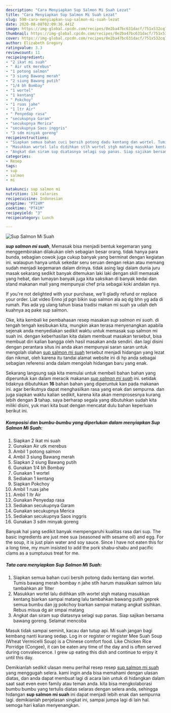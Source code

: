 ```yaml
---
description: "Cara Menyiapkan Sup Salmon Mi Suah Lezat"
title: "Cara Menyiapkan Sup Salmon Mi Suah Lezat"
slug: 590-cara-menyiapkan-sup-salmon-mi-suah-lezat
date: 2020-08-08T02:09:36.441Z
image: https://img-global.cpcdn.com/recipes/0e2ba47bc631dacf/751x532cq70/sup-salmon-mi-suah-foto-resep-utama.jpg
thumbnail: https://img-global.cpcdn.com/recipes/0e2ba47bc631dacf/751x532cq70/sup-salmon-mi-suah-foto-resep-utama.jpg
cover: https://img-global.cpcdn.com/recipes/0e2ba47bc631dacf/751x532cq70/sup-salmon-mi-suah-foto-resep-utama.jpg
author: Elizabeth Gregory
ratingvalue: 3.3
reviewcount: 11
recipeingredient:
- "2 ikat mi suah"
- " Air utk merebus"
- "1 potong salmon"
- "3 siung Bawang merah"
- "2 siung Bawang putih"
- "1/4 bh Bombay"
- "1 wortel"
- "1 kentang"
- " Pokchoy"
- "1 ruas jahe"
- "1 ltr Air"
- " Penyedap rasa"
- "secukupnya Garam"
- "secukupnya Merica"
- "secukupnya Saos inggris"
- "3 sdm minyak goreng"
recipeinstructions:
- "Siapkan semua bahan cuci bersih potong dadu kentang dan wortel. Tumis bawang merah bombay n jahe stlh harum masukkan salmon lalu tambahkan air 1liter"
- "Masukkan wortel lalu didihkan stlh wortel stgh matang masukkan kentang biarkan sampai matang lalu tambahkan bawang putih geprek semua bumbu dan jg pokchoy biarkan sampai matang angkat sisihkan. Rebus misua dg air smpai matang"
- "Angkat dan siram sup diatasnya selagi sup panas. Siap sajikan bersama bawang goreng. Selamat mencoba"
categories:
- Resep
tags:
- sup
- salmon
- mi

katakunci: sup salmon mi 
nutrition: 134 calories
recipecuisine: Indonesian
preptime: "PT24M"
cooktime: "PT41M"
recipeyield: "3"
recipecategory: Lunch

---
```



![Sup Salmon Mi Suah](https://img-global.cpcdn.com/recipes/0e2ba47bc631dacf/751x532cq70/sup-salmon-mi-suah-foto-resep-utama.jpg)

<b><i>sup salmon mi suah</i></b>, Memasak bisa menjadi bentuk kegemaran yang menggembirakan dilakukan oleh sebagian besar orang. tidak hanya para bunda, sebagian cowok juga cukup banyak yang berminat dengan kegiatan ini. walaupun hanya untuk sekedar seru seruan dengan rekan atau memang sudah menjadi kegemaran dalam dirinya. tidak asing lagi dalam dunia juru masak sekarang sedikit banyak ditemukan laki laki dengan skill memasak yang hebat, dan lumayan banyak juga kita saksikan di banyak kedai dan stand makanan mall yang mempunyai chef pria sebagai koki andalan nya.

If you&#39;re not delighted with your purchase, we&#39;ll gladly refund or replace your order. Liat video Enno jd pgn bikin sup salmon ala aq dg bhn yg ada di rumah. Pas ada yg ulang tahun biasa tradisi makan mi suah ya udah deh kuahnya aq pake sup salmon.

Oke, kita kembali ke pembahasan resep masakan <i>sup salmon mi suah</i>. di tengah tengah kesibukan kita, mungkin akan terasa menyenangkan apabila sejenak anda menyediakan sedikit waktu untuk memasak sup salmon mi suah ini. dengan keberhasilan kita dalam membuat masakan tersebut, bisa membuat diri kalian bangga oleh hasil masakan anda sendiri. dan lagi disini dengan perantara situs ini anda akan mempunyai saran saran untuk mengolah olahan <u>sup salmon mi suah</u> tersebut menjadi hidangan yang lezat dan nikmat, oleh karena itu tandai alamat website ini di hp anda sebagai sebagian referensi anda dalam mengolah hidangan baru yang enak.


Sekarang langsung saja kita memulai untuk membeli bahan bahan yang diperuntuk kan dalam meracik makanan <u><i>sup salmon mi suah</i></u> ini. setidak tidaknya dibutuhkan <b>16</b> bahan bahan yang diperuntuk kan pada makanan ini. agar berikutnya dapat menghasilkan rasa yang enak dan sempurna. dan juga siapkan waktu kalian sedikit, karena kita akan memprosesnya kurang lebih dengan <b>3</b> tahap. saya berharap segala yang dibutuhkan sudah kita miliki disini, yuk mari kita buat dengan mencatat dulu bahan keperluan berikut ini.

<!--inarticleads1-->

##### Komposisi dan bumbu-bumbu yang diperlukan dalam menyiapkan Sup Salmon Mi Suah:

1. Siapkan 2 ikat mi suah
1. Gunakan  Air utk merebus
1. Ambil 1 potong salmon
1. Ambil 3 siung Bawang merah
1. Siapkan 2 siung Bawang putih
1. Gunakan 1/4 bh Bombay
1. Gunakan 1 wortel
1. Sediakan 1 kentang
1. Siapkan  Pokchoy
1. Ambil 1 ruas jahe
1. Ambil 1 ltr Air
1. Gunakan  Penyedap rasa
1. Sediakan secukupnya Garam
1. Gunakan secukupnya Merica
1. Sediakan secukupnya Saos inggris
1. Gunakan 3 sdm minyak goreng


Banyak hal yang sedikit banyak mempengaruhi kualitas rasa dari sup. The basic ingredients are just mee sua (seasoned with sesame oil) and egg. For the soup, it is just plain water and soy sauce. Since I have not eaten this for a long time, my mum insisted to add the pork shabu-shabu and pacific clams as a sumptuous treat for me. 

<!--inarticleads2-->

##### Tata cara menyiapkan Sup Salmon Mi Suah:

1. Siapkan semua bahan cuci bersih potong dadu kentang dan wortel. Tumis bawang merah bombay n jahe stlh harum masukkan salmon lalu tambahkan air 1liter
1. Masukkan wortel lalu didihkan stlh wortel stgh matang masukkan kentang biarkan sampai matang lalu tambahkan bawang putih geprek semua bumbu dan jg pokchoy biarkan sampai matang angkat sisihkan. Rebus misua dg air smpai matang
1. Angkat dan siram sup diatasnya selagi sup panas. Siap sajikan bersama bawang goreng. Selamat mencoba


Masuk tidak sampai seminit, kacau dan tutup api. Mi suah jangan bagi kembang nanti kurang sedap. Log in or register or register Mee Suah Soup (Wheat Vermicelli Soup) is a Chinese comfort food. Like Chicken Rice Porridge (Congee), it can be eaten any time of the day and is often served during convalescence. I grew up eating this dish and continue to enjoy it until this day. 

Demikianlah sedikit ulasan menu perihal resep resep <u>sup salmon mi suah</u> yang menggugah selera. kami ingin anda bisa memahami dengan ulasan diatas, dan anda dapat membuat lagi di acara lain untuk di hidangkan dalam saat saat even even family atau teman anda. kita bisa mengkolaborasi bumbu bumbu yang tertulis diatas selaras dengan selera anda, sehingga hidangan <b>sup salmon mi suah</b> ini dapat menjadi lebih enak dan sempurna lagi. demikianlah penjelasan singkat ini, sampai jumpa lagi di lain hal. semoga hari kalian menyenangkan.
